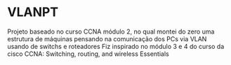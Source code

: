# VLANPT
 Projeto baseado no curso CCNA módulo 2, no qual montei do zero uma estrutura de máquinas pensando na comunicação dos PCs via VLAN usando de switchs e roteadores
 Fiz inspirado no módulo 3 e 4 do curso da cisco CCNA: Switching, routing, and wireless Essentials
